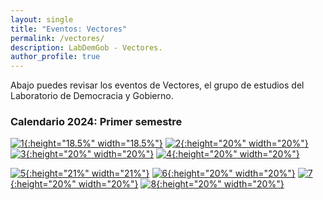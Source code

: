 ```yaml
---
layout: single
title: "Eventos: Vectores"
permalink: /vectores/
description: LabDemGob - Vectores.
author_profile: true
---
```



Abajo puedes revisar los eventos de Vectores, el grupo de estudios del Laboratorio de Democracia y Gobierno.



### Calendario 2024: Primer semestre

[![1](/vectores/2024-01.png){:height="18.5%" width="18.5%"}](/vectores/2024-01.png) [![2](/vectores/20240508.png){:height="20%" width="20%"}](/vectores/20240508.png) [![3](/vectores/20240529.png){:height="20%" width="20%"}](/vectores/20240529.png) [![4](/vectores/20240605.png){:height="20%" width="20%"}](/vectores/20240605.png)

[![5](/vectores/20240612.png){:height="21%" width="21%"}](/vectores/20240612.png) [![6](/vectores/20240627.png){:height="20%" width="20%"}](/vectores/20240627.png) [![7](/vectores/20240703.png){:height="20%" width="20%"}](/vectores/20240703.png) [![8](/vectores/20240711.png){:height="20%" width="20%"}](/vectores/20240711.png)
